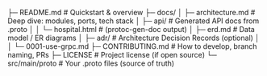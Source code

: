 ├─ README.md                # Quickstart & overview
├─ docs/
│  ├─ architecture.md       # Deep dive: modules, ports, tech stack
│  ├─ api/                  # Generated API docs from .proto
│  │  └─ hospital.html      # (protoc-gen-doc output)
│  ├─ erd.md                # Data model / ER diagrams
│  ├─ adr/                  # Architecture Decision Records (optional)
│  │  └─ 0001-use-grpc.md
├─ CONTRIBUTING.md          # How to develop, branch naming, PRs
├─ LICENSE                  # Project license (if open source)
└─ src/main/proto           # Your .proto files (source of truth)
